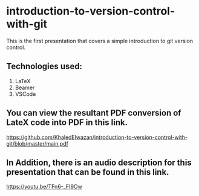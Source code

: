 # introduction-to-version-control-with-git
This is the first presentation that covers a simple introduction to git version control.

## Technologies used:
1) LaTeX
2) Beamer
3) VSCode

## You can view the resultant PDF conversion of LateX code into PDF in this link.
https://github.com/KhaledElwazan/introduction-to-version-control-with-git/blob/master/main.pdf
## In Addition, there is an audio description for this presentation that can be found in this link.
https://youtu.be/TFn6-_FI9Ow
